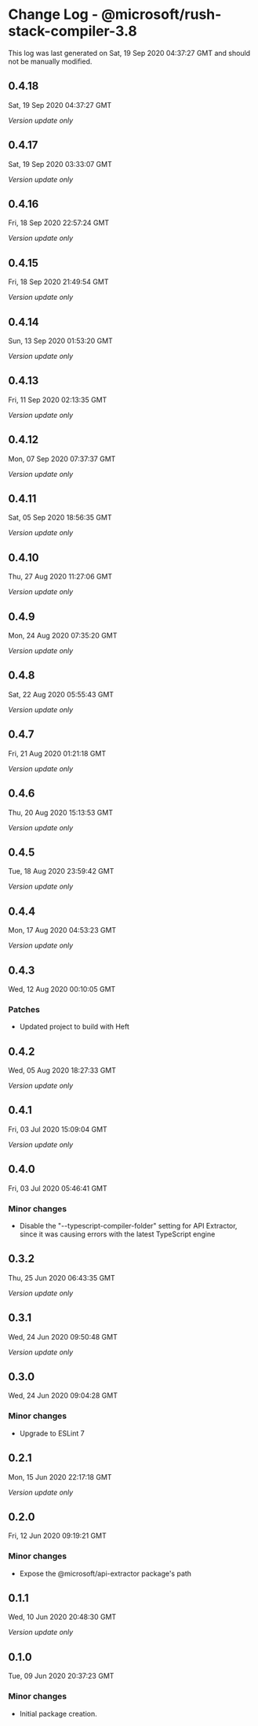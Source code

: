 # Change Log - @microsoft/rush-stack-compiler-3.8

This log was last generated on Sat, 19 Sep 2020 04:37:27 GMT and should not be manually modified.

## 0.4.18
Sat, 19 Sep 2020 04:37:27 GMT

*Version update only*

## 0.4.17
Sat, 19 Sep 2020 03:33:07 GMT

*Version update only*

## 0.4.16
Fri, 18 Sep 2020 22:57:24 GMT

*Version update only*

## 0.4.15
Fri, 18 Sep 2020 21:49:54 GMT

*Version update only*

## 0.4.14
Sun, 13 Sep 2020 01:53:20 GMT

*Version update only*

## 0.4.13
Fri, 11 Sep 2020 02:13:35 GMT

*Version update only*

## 0.4.12
Mon, 07 Sep 2020 07:37:37 GMT

*Version update only*

## 0.4.11
Sat, 05 Sep 2020 18:56:35 GMT

*Version update only*

## 0.4.10
Thu, 27 Aug 2020 11:27:06 GMT

*Version update only*

## 0.4.9
Mon, 24 Aug 2020 07:35:20 GMT

*Version update only*

## 0.4.8
Sat, 22 Aug 2020 05:55:43 GMT

*Version update only*

## 0.4.7
Fri, 21 Aug 2020 01:21:18 GMT

*Version update only*

## 0.4.6
Thu, 20 Aug 2020 15:13:53 GMT

*Version update only*

## 0.4.5
Tue, 18 Aug 2020 23:59:42 GMT

*Version update only*

## 0.4.4
Mon, 17 Aug 2020 04:53:23 GMT

*Version update only*

## 0.4.3
Wed, 12 Aug 2020 00:10:05 GMT

### Patches

- Updated project to build with Heft

## 0.4.2
Wed, 05 Aug 2020 18:27:33 GMT

*Version update only*

## 0.4.1
Fri, 03 Jul 2020 15:09:04 GMT

*Version update only*

## 0.4.0
Fri, 03 Jul 2020 05:46:41 GMT

### Minor changes

- Disable the "--typescript-compiler-folder" setting for API Extractor, since it was causing errors with the latest TypeScript engine

## 0.3.2
Thu, 25 Jun 2020 06:43:35 GMT

*Version update only*

## 0.3.1
Wed, 24 Jun 2020 09:50:48 GMT

*Version update only*

## 0.3.0
Wed, 24 Jun 2020 09:04:28 GMT

### Minor changes

- Upgrade to ESLint 7

## 0.2.1
Mon, 15 Jun 2020 22:17:18 GMT

*Version update only*

## 0.2.0
Fri, 12 Jun 2020 09:19:21 GMT

### Minor changes

- Expose the @microsoft/api-extractor package's path

## 0.1.1
Wed, 10 Jun 2020 20:48:30 GMT

*Version update only*

## 0.1.0
Tue, 09 Jun 2020 20:37:23 GMT

### Minor changes

- Initial package creation.

